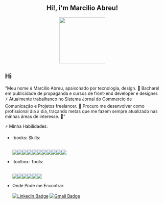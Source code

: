 
<h2 align="center">Hi!, i'm Marcilio Abreu!</h2>

<div align="center">
  <a href="https://github.com/MarcilioAbreuJC">
    <img height="150em" src="https://github-readme-stats.vercel.app/api?username=MarcilioAbreuJC&show_icons=true&theme=midnight-purple&include_all_commits=true&count_private=true"/>
  </a>
</div>   
  
## Hi

"Meu nome é Marcilio Abreu, apaixonado por tecnologia, design. :blue_heart: Bacharel em publicidade de propaganda e cursos de front-end developer e designer.  :zap: Atualmente trabalhanco no Sistema Jornal do Commercio de Comunicação e Projetos freelancer. :handshake: Procuro me desenvolver como profissional dia a dia, traçando metas que me fazem sempre atualizado nas minhas áreas de interesse. :dart:"

:zap: Minha Habilidades:

<ul>
  
  <li>:books: Skills:</li>
  <br/>
  <p align="left">
  <img src="https://img.shields.io/badge/HTML5-E34F26?style=for-the-badge&logo=html5&logoColor=white"><img src="https://img.shields.io/badge/CSS3-1572B6?style=for-the-badge&logo=css3&logoColor=white"><img src="https://img.shields.io/badge/JavaScript-F7DF1E?style=for-the-badge&logo=javascript&logoColor=black"><img src="https://img.shields.io/badge/TypeScript-007ACC?style=for-the-badge&logo=typescript&logoColor=white"><img src="https://img.shields.io/badge/React-20232A?style=for-the-badge&logo=react&logoColor=61DAFB"><img src="https://img.shields.io/badge/Bootstrap-563D7C?style=for-the-badge&logo=bootstrap&logoColor=white"><img src="https://img.shields.io/badge/sass-bf4080?style=for-the-badge&logo=sass&logoColor=white"><img src="https://img.shields.io/badge/gulp-cf4647?style=for-the-badge&logo=gulp&logoColor=white"><img src="https://img.shields.io/badge/php-4F5B93?style=for-the-badge&logo=php&logoColor=white"><img src="https://img.shields.io/badge/Wordpress-0073aa?style=for-the-badge&logo=wordpress&logoColor=white"><img src="https://img.shields.io/badge/jQuery-0769AD?style=for-the-badge&logo=jquery&logoColor=white">
  </p>
  
  <li>:toolbox: Tools:</li>
  <br/>
  <p align="left">
  <img src="https://img.shields.io/badge/Git-F05032?style=for-the-badge&logo=git&logoColor=white"><img src="https://img.shields.io/badge/Docker-2CA5E0?style=for-the-badge&logo=docker&logoColor=white"><img src="https://img.shields.io/badge/npm-CB3837?style=for-the-badge&logo=npm&logoColor=white"><img src="https://img.shields.io/badge/Figma-black?style=for-the-badge&logo=figma&logoColor=white"><img src="https://img.shields.io/badge/Adobe%20Creative%20Cloud-DA1F26?style=for-the-badge&logo=Adobe%20Creative%20Cloud&logoColor=white"><img src="https://img.shields.io/badge/Visual_Studio_Code-0078D4?style=for-the-badge&logo=visual%20studio%20code&logoColor=white">
  </p>
</ul>

- Onde Pode me Encontrar:<br><br>
  [![Linkedin Badge](https://img.shields.io/badge/LinkedIn-0077B5?style=for-the-badge&logo=linkedin&logoColor=white&link=https://www.linkedin.com/in/marcilio-abreu-bba21a66/)](https://www.linkedin.com/in/marcilio-abreu-bba21a66/)
  [![Gmail Badge](https://img.shields.io/badge/Gmail-D14836?style=for-the-badge&logo=gmail&logoColor=white&link=marcilioabreu@gmail.com)](mailto:marcilioabreu@gmail.com)

